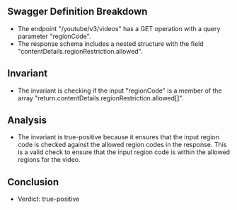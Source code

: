 ## Swagger Definition Breakdown
- The endpoint "/youtube/v3/videos" has a GET operation with a query parameter "regionCode".
- The response schema includes a nested structure with the field "contentDetails.regionRestriction.allowed".

## Invariant
- The invariant is checking if the input "regionCode" is a member of the array "return.contentDetails.regionRestriction.allowed[]".

## Analysis
- The invariant is true-positive because it ensures that the input region code is checked against the allowed region codes in the response. This is a valid check to ensure that the input region code is within the allowed regions for the video.

## Conclusion
- Verdict: true-positive
